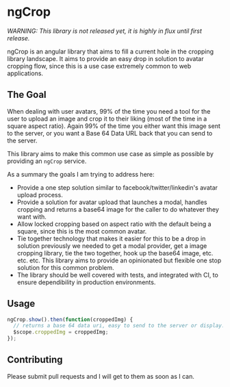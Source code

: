 # ngCrop

*WARNING: This library is not released yet, it is highly in flux until first
release.*

ngCrop is an angular library that aims to fill a current hole in the cropping
library landscape. It aims to provide an easy drop in solution to avatar
cropping flow, since this is a use case extremely common to web applications.

## The Goal

When dealing with user avatars, 99% of the time you need a tool for the user to
upload an image and crop it to their liking (most of the time in a square aspect
ratio). Again 99% of the time you either want this image sent to the server, or
you want a Base 64 Data URL back that you can send to the server.

This library aims to make this common use case as simple as possible by
providing an `ngCrop` service.

As a summary the goals I am trying to address here:

* Provide a one step solution similar to facebook/twitter/linkedin's avatar
upload process.
* Provide a solution for avatar upload that launches a modal, handles cropping
and returns a base64 image for the caller to do whatever they want with.
* Allow locked cropping based on aspect ratio with the default being a square,
since this is the most common avatar.
* Tie together technology that makes it easier for this to be a drop in solution
previously we needed to get a modal provider, get a image cropping library,
tie the two together, hook up the base64 image, etc. etc. etc. This library
aims to provide an opinionated but flexible one stop solution for this common
problem.
* The library should be well covered with tests, and integrated with CI, to
ensure dependibility in production environments.

## Usage

```js
ngCrop.show().then(function(croppedImg) {
  // returns a base 64 data uri, easy to send to the server or display.
  $scope.croppedImg = croppedImg;
});
```

## Contributing

Please submit pull requests and I will get to them as soon as I can.
